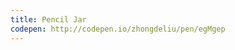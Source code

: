 ```yaml
---
title: Pencil Jar                        
codepen: http://codepen.io/zhongdeliu/pen/egMgep 
---
```

